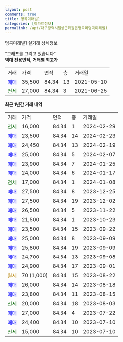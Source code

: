 ```yaml
---
layout: post
comments: true
title: 명곡미래빌1
categories: [아파트정보]
permalink: /apt/대구광역시달성군화원읍명곡리명곡미래빌1
---
```


명곡미래빌1 실거래 상세정보

<script type="text/javascript">
  google.charts.load('current', {'packages':['line', 'corechart']});
  google.charts.setOnLoadCallback(drawChart);

  function drawChart() {
    var data = new google.visualization.DataTable();
    data.addColumn('date', '거래일');
    data.addColumn('number', "매매");
    data.addColumn('number', "전세");
    data.addColumn('number', "전매");

    data.addRows([[new Date(Date.parse("2024-02-29")), null, 16000, null], [new Date(Date.parse("2024-02-23")), 23500, null, null], [new Date(Date.parse("2024-02-19")), 24450, null, null], [new Date(Date.parse("2024-02-07")), 25000, null, null], [new Date(Date.parse("2024-01-25")), 23900, null, null], [new Date(Date.parse("2024-01-17")), 24000, null, null], [new Date(Date.parse("2024-01-08")), null, 17000, null], [new Date(Date.parse("2023-12-25")), 27500, null, null], [new Date(Date.parse("2023-12-02")), 27500, null, null], [new Date(Date.parse("2023-11-22")), 26500, null, null], [new Date(Date.parse("2023-10-23")), 21500, null, null], [new Date(Date.parse("2023-09-22")), 23500, null, null], [new Date(Date.parse("2023-09-09")), 25000, null, null], [new Date(Date.parse("2023-09-09")), 25800, null, null], [new Date(Date.parse("2023-09-08")), 24700, null, null], [new Date(Date.parse("2023-09-01")), 24900, null, null], [new Date(Date.parse("2023-08-22")), null, null, null], [new Date(Date.parse("2023-08-18")), 26000, null, null], [new Date(Date.parse("2023-08-15")), 23800, null, null], [new Date(Date.parse("2023-08-03")), null, 20000, null], [new Date(Date.parse("2023-07-22")), 27000, null, null], [new Date(Date.parse("2023-07-10")), 24400, null, null], [new Date(Date.parse("2023-07-10")), null, 15000, null]]);

    var options = {
      hAxis: {
        format: 'yyyy/MM/dd'
      },    
      lineWidth: 0,
      pointsVisible: true,    
      title: '최근 1년간 유형별 실거래가 분포',
      legend: { position: 'bottom' }
    };

    var formatter = new google.visualization.NumberFormat({pattern:'###,###'} );
    formatter.format(data, 1);
    formatter.format(data, 2);
    
    setTimeout(function() {
        var chart = new google.visualization.LineChart(document.getElementById('columnchart_material'));
        chart.draw(data, (options));
        document.getElementById('loading').style.display = 'none';
    }, 200);
  }
</script>


<div id="loading" style="z-index:20; display: block; margin-left: 0px">"그래프를 그리고 있습니다"</div>
<div id="columnchart_material" style="width: 95%; margin-left: 0px; display: block"></div>
<!-- contents start -->
<b>역대 전용면적, 거래별 최고가</b>
<table class="sortable">
    <tr>
      <td>거래</td>
      <td>가격</td>
      <td>면적</td>
      <td>층</td>
      <td>거래일</td>
    </tr>
        <tr>
          <td><a style="color: blue">매매</a></td>
          <td>35,500</td>
          <td>84.34</td>
          <td>13</td>
          <td>2021-05-10</td>
        </tr>        
        <tr>
              <td><a style="color: darkgreen">전세</a></td>
              <td>27,000</td>
              <td>84.34</td>
              <td>3</td>
              <td>2021-06-25</td>
            </tr>        
    
</table>

<b>최근 1년간 거래 내역</b>

<table class="sortable">
    <tr>
      <td>거래</td>
      <td>가격</td>
      <td>면적</td>
      <td>층</td>
      <td>거래일</td>
    </tr>
    <tr>
      <td><a style="color: darkgreen">전세</a></td>
      <td>16,000</td>
      <td>84.34</td>
      <td>1</td>
      <td>2024-02-29</td>
    </tr>          <tr>
      <td><a style="color: blue">매매</a></td>
      <td>23,500</td>
      <td>84.34</td>
      <td>14</td>
      <td>2024-02-23</td>
    </tr>          <tr>
      <td><a style="color: blue">매매</a></td>
      <td>24,450</td>
      <td>84.34</td>
      <td>13</td>
      <td>2024-02-19</td>
    </tr>          <tr>
      <td><a style="color: blue">매매</a></td>
      <td>25,000</td>
      <td>84.34</td>
      <td>5</td>
      <td>2024-02-07</td>
    </tr>          <tr>
      <td><a style="color: blue">매매</a></td>
      <td>23,900</td>
      <td>84.34</td>
      <td>7</td>
      <td>2024-01-25</td>
    </tr>          <tr>
      <td><a style="color: blue">매매</a></td>
      <td>24,000</td>
      <td>84.34</td>
      <td>6</td>
      <td>2024-01-17</td>
    </tr>          <tr>
      <td><a style="color: darkgreen">전세</a></td>
      <td>17,000</td>
      <td>84.34</td>
      <td>1</td>
      <td>2024-01-08</td>
    </tr>          <tr>
      <td><a style="color: blue">매매</a></td>
      <td>27,500</td>
      <td>84.34</td>
      <td>8</td>
      <td>2023-12-25</td>
    </tr>          <tr>
      <td><a style="color: blue">매매</a></td>
      <td>27,500</td>
      <td>84.34</td>
      <td>19</td>
      <td>2023-12-02</td>
    </tr>          <tr>
      <td><a style="color: blue">매매</a></td>
      <td>26,500</td>
      <td>84.34</td>
      <td>5</td>
      <td>2023-11-22</td>
    </tr>          <tr>
      <td><a style="color: blue">매매</a></td>
      <td>21,500</td>
      <td>84.34</td>
      <td>1</td>
      <td>2023-10-23</td>
    </tr>          <tr>
      <td><a style="color: blue">매매</a></td>
      <td>23,500</td>
      <td>84.34</td>
      <td>15</td>
      <td>2023-09-22</td>
    </tr>          <tr>
      <td><a style="color: blue">매매</a></td>
      <td>25,000</td>
      <td>84.34</td>
      <td>8</td>
      <td>2023-09-09</td>
    </tr>          <tr>
      <td><a style="color: blue">매매</a></td>
      <td>25,800</td>
      <td>84.34</td>
      <td>19</td>
      <td>2023-09-09</td>
    </tr>          <tr>
      <td><a style="color: blue">매매</a></td>
      <td>24,700</td>
      <td>84.34</td>
      <td>13</td>
      <td>2023-09-08</td>
    </tr>          <tr>
      <td><a style="color: blue">매매</a></td>
      <td>24,900</td>
      <td>84.34</td>
      <td>17</td>
      <td>2023-09-01</td>
    </tr>          <tr>
      <td><a style="color: darkgoldenrod">월세</a></td>
      <td>70 (1,000)</td>
      <td>84.34</td>
      <td>15</td>
      <td>2023-08-22</td>
    </tr>          <tr>
      <td><a style="color: blue">매매</a></td>
      <td>26,000</td>
      <td>84.34</td>
      <td>14</td>
      <td>2023-08-18</td>
    </tr>          <tr>
      <td><a style="color: blue">매매</a></td>
      <td>23,800</td>
      <td>84.34</td>
      <td>11</td>
      <td>2023-08-15</td>
    </tr>          <tr>
      <td><a style="color: darkgreen">전세</a></td>
      <td>20,000</td>
      <td>84.34</td>
      <td>18</td>
      <td>2023-08-03</td>
    </tr>          <tr>
      <td><a style="color: blue">매매</a></td>
      <td>27,000</td>
      <td>84.34</td>
      <td>4</td>
      <td>2023-07-22</td>
    </tr>          <tr>
      <td><a style="color: blue">매매</a></td>
      <td>24,400</td>
      <td>84.34</td>
      <td>10</td>
      <td>2023-07-10</td>
    </tr>          <tr>
      <td><a style="color: darkgreen">전세</a></td>
      <td>15,000</td>
      <td>84.34</td>
      <td>10</td>
      <td>2023-07-10</td>
    </tr>      </table>
<!-- contents end -->    

